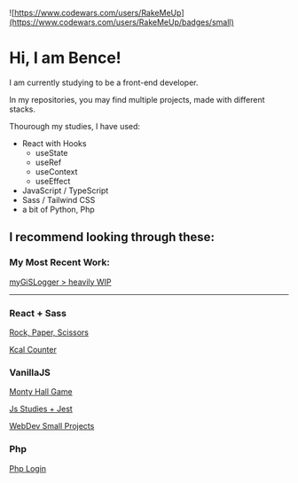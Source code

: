 ![https://www.codewars.com/users/RakeMeUp](https://www.codewars.com/users/RakeMeUp/badges/small)

# Hi, I am Bence!

I am currently studying to be a front-end developer.

In my repositories, you may find multiple projects, made with different stacks.

Thourough my studies, I have used:
- React with Hooks
  - useState
  - useRef
  - useContext
  - useEffect
- JavaScript / TypeScript
- Sass / Tailwind CSS
- a bit of Python, Php

## I recommend looking through these:

### My Most Recent Work:
  [myGiSLogger  > heavily WIP](https://github.com/RakeMeUp/myGISLogger)
 
---

### React + Sass

  [Rock, Paper, Scissors](https://github.com/RakeMeUp/RoPaSci)

  [Kcal Counter](https://github.com/RakeMeUp/Kcal-Counter)
 
### VanillaJS

  [Monty Hall Game](https://github.com/RakeMeUp/MontyHall)

  [Js Studies + Jest](https://github.com/RakeMeUp/JS-exercises)

  [WebDev Small Projects](https://github.com/RakeMeUp/WebDevProjects)

### Php
  [Php Login](https://github.com/RakeMeUp/php-login)
